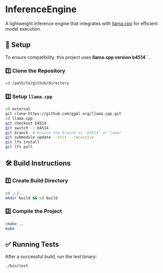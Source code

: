 # InferenceEngine

A lightweight inference engine that integrates with [llama.cpp](https://github.com/ggml-org/llama.cpp) for efficient model execution.

## 🚀 Setup

To ensure compatibility, this project uses **llama.cpp version b4514**``.

### 1️⃣ Clone the Repository

```sh
cd /path/to/github/directory
```

### 2️⃣ Setup `llama.cpp`

```sh
cd external
git clone https://github.com/ggml-org/llama.cpp.git
cd llama.cpp
git checkout b4514
git switch -c b4514
git branch  # Ensure the branch is `b4514` or lower
git submodule update --init --recursive
git lfs install
git lfs pull
```

## 🛠️ Build Instructions

### 1️⃣ Create Build Directory

```sh
cd ../..
mkdir build && cd build
```

### 2️⃣ Compile the Project

```sh
cmake ..
make
```

## ✅ Running Tests

After a successful build, run the test binary:

```sh
./bin/test
```


